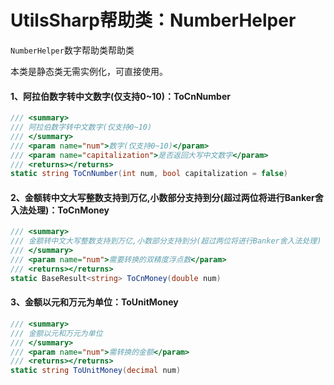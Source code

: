 # UtilsSharp帮助类：NumberHelper

`NumberHelper`数字帮助类帮助类

本类是静态类无需实例化，可直接使用。

#### 1、阿拉伯数字转中文数字(仅支持0~10)：ToCnNumber

```c#
/// <summary>
/// 阿拉伯数字转中文数字(仅支持0~10)
/// </summary>
/// <param name="num">数字(仅支持0~10)</param>
/// <param name="capitalization">是否返回大写中文数字</param>
/// <returns></returns>
static string ToCnNumber(int num, bool capitalization = false)
```

#### 2、金额转中文大写整数支持到万亿,小数部分支持到分(超过两位将进行Banker舍入法处理)：ToCnMoney

```c#
/// <summary>
/// 金额转中文大写整数支持到万亿,小数部分支持到分(超过两位将进行Banker舍入法处理)
/// </summary>
/// <param name="num">需要转换的双精度浮点数</param>
/// <returns></returns>
static BaseResult<string> ToCnMoney(double num)
```

#### 3、金额以元和万元为单位：ToUnitMoney

```c#
/// <summary>
/// 金额以元和万元为单位
/// </summary>
/// <param name="num">需转换的金额</param>
/// <returns></returns>
static string ToUnitMoney(decimal num)
```

